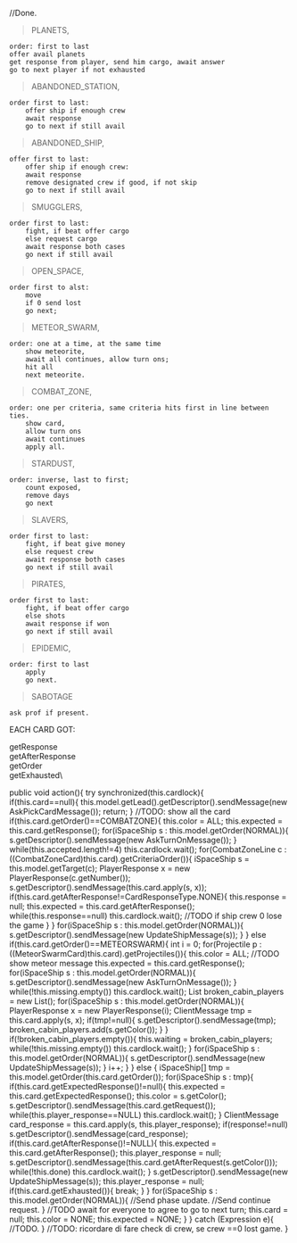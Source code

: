 //Done.

>PLANETS,   

    order: first to last
    offer avail planets
    get response from player, send him cargo, await answer
    go to next player if not exhausted


>ABANDONED_STATION,

    order first to last:
        offer ship if enough crew
        await response
        go to next if still avail

>ABANDONED_SHIP,

    offer first to last:
        offer ship if enough crew:
        await response 
        remove designated crew if good, if not skip
        go to next if still avail

>SMUGGLERS,

    order first to last:
        fight, if beat offer cargo
        else request cargo
        await response both cases
        go next if still avail

>OPEN_SPACE,

    order first to alst:
        move
        if 0 send lost
        go next;

>METEOR_SWARM,

    order: one at a time, at the same time
        show meteorite,
        await all continues, allow turn ons;
        hit all
        next meteorite.

>COMBAT_ZONE,

    order: one per criteria, same criteria hits first in line between ties.
        show card,
        allow turn ons
        await continues
        apply all.

>STARDUST,

    order: inverse, last to first;
        count exposed,
        remove days
        go next

>SLAVERS,

    order first to last:
        fight, if beat give money
        else request crew
        await response both cases
        go next if still avail
 

>PIRATES,

    order first to last:
        fight, if beat offer cargo
        else shots
        await response if won
        go next if still avail


>EPIDEMIC,

    order: first to last
        apply
        go next.

>SABOTAGE

    ask prof if present.

EACH CARD GOT:

getResponse\
getAfterResponse\
getOrder\
getExhausted\

public void action(){
    try synchronized(this.cardlock){    
        if(this.card==null){
            this.model.getLead().getDescriptor().sendMessage(new AskPickCardMessage());
            return;
        }
        //TODO: show all the card
        if(this.card.getOrder()==COMBATZONE){
            this.color = ALL;
            this.expected = this.card.getResponse();
            for(iSpaceShip s : this.model.getOrder(NORMAL)){
                s.getDescriptor().sendMessage(new AskTurnOnMessage());
            }
            while(this.accepted.length!=4) this.cardlock.wait();
            for(CombatZoneLine c : ((CombatZoneCard)this.card).getCriteriaOrder()){
                iSpaceShip s = this.model.getTarget(c);
                PlayerResponse x = new PlayerResponse(c.getNumber());
                s.getDescriptor().sendMessage(this.card.apply(s, x));
                if(this.card.getAfterResponse!=CardResponseType.NONE){
                    this.response = null;
                    this.expected = this.card.getAfterResponse();
                    while(this.response==null) this.cardlock.wait();
                    //TODO if ship crew 0 lose the game
                }
            }
            for(iSpaceShip s : this.model.getOrder(NORMAL)){
                s.getDescriptor().sendMessage(new UpdateShipMessage(s));
            }
        }
        else if(this.card.getOrder()==METEORSWARM){
            int i = 0;
            for(Projectile p : ((MeteorSwarmCard)this.card).getProjectiles()){
                this.color = ALL;
                //TODO show meteor message
                this.expected = this.card.getResponse();
                for(iSpaceShip s : this.model.getOrder(NORMAL)){
                    s.getDescriptor().sendMessage(new AskTurnOnMessage());
                }
                while(!this.missing.empty()) this.cardlock.wait();
                List<PlayerColor> broken_cabin_players = new List();
                for(iSpaceShip s : this.model.getOrder(NORMAL)){
                    PlayerResponse x = new PlayerResponse(i);
                    ClientMessage tmp = this.card.apply(s, x);
                    if(tmp!=null){
                        s.getDescriptor().sendMessage(tmp);
                        broken_cabin_players.add(s.getColor());
                    }
                }
                if(!broken_cabin_players.empty()){
                    this.waiting = broken_cabin_players;
                    while(!this.missing.empty()) this.cardlock.wait();
                }
                for(iSpaceShip s : this.model.getOrder(NORMAL)){
                    s.getDescriptor().sendMessage(new UpdateShipMessage(s));
                }
                i++;
            }
        }
        else {
            iSpaceShip[] tmp = this.model.getOrder(this.card.getOrder());
            for(iSpaceShip s : tmp){
                if(this.card.getExpectedResponse()!=null){
                    this.expected = this.card.getExpectedResponse();
                    this.color = s.getColor();
                    s.getDescriptor().sendMessage(this.card.getRequest());
                    while(this.player_response==NULL) this.cardlock.wait();
                }
                ClientMessage card_response = this.card.apply(s, this.player_response);
                if(response!=null) s.getDescriptor().sendMessage(card_response);
                if(this.card.getAfterResponse()!=NULL){
                    this.expected = this.card.getAfterResponse();
                    this.player_response = null;
                    s.getDescriptor().sendMessage(this.card.getAfterRequest(s.getColor()));
                    while(!this.done) this.cardlock.wait();
                }
                s.getDescriptor().sendMessage(new UpdateShipMessage(s)); 
                this.player_response = null;
                if(this.card.getExhausted()){
                    break;
                }
            }
            for(iSpaceShip s : this.model.getOrder(NORMAL)){
                //Send phase update.
                //Send continue request.
            }
            //TODO await for everyone to agree to go to next turn;
            this.card = null;
            this.color = NONE;
            this.expected = NONE;
        }
    } catch (Expression e){
        //TODO.
    }
    //TODO: ricordare di fare check di crew, se crew ==0 lost game.
}









    

